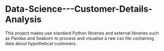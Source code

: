 # Data-Science---Customer-Details-Analysis
This project makes use standard Python libraries and external libraries such as Pandas and Seaborn to process and visualise a raw csv file containing data about hypothetical customers.
